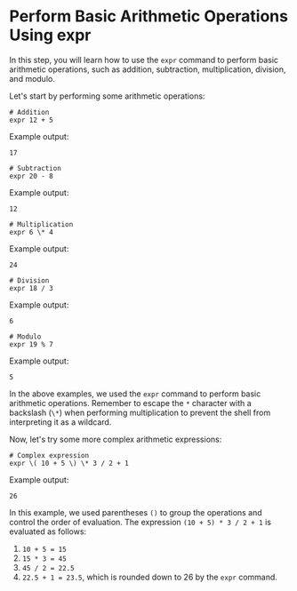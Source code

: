 # Perform Basic Arithmetic Operations Using expr

In this step, you will learn how to use the `expr` command to perform basic arithmetic operations, such as addition, subtraction, multiplication, division, and modulo.

Let's start by performing some arithmetic operations:

```
# Addition
expr 12 + 5
```

Example output:

```
17
```

```
# Subtraction
expr 20 - 8
```

Example output:

```
12
```

```
# Multiplication
expr 6 \* 4
```

Example output:

```
24
```

```
# Division
expr 18 / 3
```

Example output:

```
6
```

```
# Modulo
expr 19 % 7
```

Example output:

```
5
```

In the above examples, we used the `expr` command to perform basic arithmetic operations. Remember to escape the `*` character with a backslash (`\*`) when performing multiplication to prevent the shell from interpreting it as a wildcard.

Now, let's try some more complex arithmetic expressions:

```
# Complex expression
expr \( 10 + 5 \) \* 3 / 2 + 1
```

Example output:

```
26
```

In this example, we used parentheses `()` to group the operations and control the order of evaluation. The expression `(10 + 5) * 3 / 2 + 1` is evaluated as follows:

1. `10 + 5 = 15`
2. `15 * 3 = 45`
3. `45 / 2 = 22.5`
4. `22.5 + 1 = 23.5`, which is rounded down to 26 by the `expr` command.

